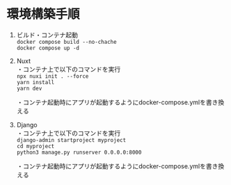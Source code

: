 # 環境構築手順

1. ビルド・コンテナ起動  
    ```docker compose build --no-chache```  
    ```docker compose up -d```  

2. Nuxt  
    ・コンテナ上で以下のコマンドを実行  
       ```npx nuxi init . --force```  
       ```yarn install```  
       ```yarn dev```  
      
    ・コンテナ起動時にアプリが起動するようにdocker-compose.ymlを書き換える  

4. Django  
    ・コンテナ上で以下のコマンドを実行  
        ```django-admin startproject myproject```  
        ```cd myproject```  
        ```python3 manage.py runserver 0.0.0.0:8000```  
      
    ・コンテナ起動時にアプリが起動するようにdocker-compose.ymlを書き換える
